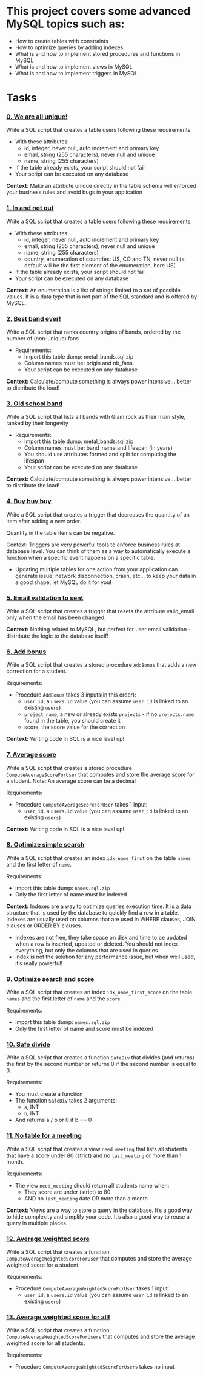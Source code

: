 # This project covers some advanced MySQL topics such as:
- How to create tables with constraints
- How to optimize queries by adding indexes
- What is and how to implement stored procedures and functions in MySQL
- What is and how to implement views in MySQL
- What is and how to implement triggers in MySQL


# Tasks

### [**0. We are all unique!**](./0-uniq_users.sql)
Write a SQL script that creates a table users following these requirements:

- With these attributes:
    - id, integer, never null, auto increment and primary key
    - email, string (255 characters), never null and unique
    - name, string (255 characters)
- If the table already exists, your script should not fail
- Your script can be executed on any database

**Context**: Make an attribute unique directly in the table schema will enforced your business rules and avoid bugs in your application

### [**1. In and not out**](./1-country_users.sql)
Write a SQL script that creates a table users following these requirements:

- With these attributes:
    - id, integer, never null, auto increment and primary key
    - email, string (255 characters), never null and unique
    - name, string (255 characters)
    - country, enumeration of countries: US, CO and TN, never null (= default will be the first element of the enumeration, here US)
- If the table already exists, your script should not fail
- Your script can be executed on any database

**Context**: An enumeration is a list of strings limited to a set of possible values. It is a data type that is not part of the SQL standard and is offered by MySQL.

### [**2. Best band ever!**](./2-fans.sql)
Write a SQL script that ranks country origins of bands, ordered by the number of (non-unique) fans

- Requirements:
    - Import this table dump: metal_bands.sql.zip
    - Column names must be: origin and nb_fans
    - Your script can be executed on any database

**Context:** Calculate/compute something is always power intensive… better to distribute the load!

### [**3. Old school band**](./3-glam_rock.sql)
Write a SQL script that lists all bands with Glam rock as their main style, ranked by their longevity

- Requirements:
    - Import this table dump: metal_bands.sql.zip
    - Column names must be: band_name and lifespan (in years)
    - You should use attributes formed and split for computing the lifespan
    - Your script can be executed on any database

**Context:** Calculate/compute something is always power intensive… better to distribute the load!

### [**4. Buy buy buy**](./4-store.sql)
Write a SQL script that creates a trigger that decreases the quantity of an item after adding a new order.

Quantity in the table items can be negative.

Context: Triggers are very powerful tools to enforce business rules at database level. You can think of them as a way to automatically execute a function when a specific event happens on a specific table.
- Updating multiple tables for one action from your application can generate issue: network disconnection, crash, etc… to keep your data in a good shape, let MySQL do it for you!

### [**5. Email validation to sent**](./5-valid_email.sql)

Write a SQL script that creates a trigger that resets the attribute valid_email only when the email has been changed.

**Context:** Nothing related to MySQL, but perfect for user email validation - distribute the logic to the database itself!

### [**6. Add bonus**](./6-bonus.sql)
Write a SQL script that creates a stored procedure `AddBonus` that adds a new correction for a student.

Requirements:
- Procedure `AddBonus` takes 3 inputs(in this order):
    - `user_id`, a `users.id` value (you can assume `user_id` is linked to an existing `users`)
    - `project_name`, a new or already exists `projects` - if no `projects.name` found in the table, you should create it
    - score, the score value for the correction

**Context:** Writing code in SQL is a nice level up!

### [**7. Average score**](./7-average_score.sql)
Write a SQL script that creates a stored procedure `ComputeAverageScoreForUser` that computes and store the average score for a student. Note: An average score can be a decimal

Requirements:
- Procedure `ComputeAverageScoreForUser` takes 1 input:
    - `user_id`, a `users.id` value (you can assume `user_id` is linked to an existing `users`)

**Context:** Writing code in SQL is a nice level up!

### [**8. Optimize simple search**](./8-index_my_names.sql)
Write a SQL script that creates an index `idx_name_first` on the table `names` and the first letter of `name`.

Requirements:
- import this table dump: `names.sql.zip`
- Only the first letter of name must be indexed

**Context:** Indexes are a way to optimize queries execution time. It is a data structure that is used by the database to quickly find a row in a table. Indexes are usually used on columns that are used in WHERE clauses, JOIN clauses or ORDER BY clauses.
- Indexes are not free, they take space on disk and time to be updated when a row is inserted, updated or deleted. You should not index everything, but only the columns that are used in queries.
- Index is not the solution for any performance issue, but when well used, it’s really powerful!

### [**9. Optimize search and score**](./9-index_name_score.sql)

Write a SQL script that creates an index `idx_name_first_score` on the table `names` and the first letter of `name` and the `score`.

Requirements:
- import this table dump: `names.sql.zip`
- Only the first letter of name and score must be indexed

### [**10. Safe divide**](./10-div.sql)
Write a SQL script that creates a function `SafeDiv` that divides (and returns) the first by the second number or returns 0 if the second number is equal to 0.

Requirements:
- You must create a function
- The function `SafeDiv` takes 2 arguments:
    - `a`, INT
    - `b`, INT
- And returns a / b or 0 if b == 0

### [**11. No table for a meeting**](./11-need_meeting.sql)
Write a SQL script that creates a view `need_meeting` that lists all students that have a score under 80 (strict) and no `last_meeting` or more than 1 month.

Requirements:

- The view `need_meeting` should return all students name when:
  - They score are under (strict) to 80
  - AND no `last_meeting` date OR more than a month

**Context:** Views are a way to store a query in the database. It’s a good way to hide complexity and simplify your code. It’s also a good way to reuse a query in multiple places.

### [**12. Average weighted score**](./100-average_weighted_score.sql)

Write a SQL script that creates a function `ComputeAverageWeightedScoreForUser` that computes and store the average weighted score for a student. 

Requirements:
- Procedure `ComputeAverageWeightedScoreForUser` takes 1 input:
    - `user_id`, a `users.id` value (you can assume `user_id` is linked to an existing `users`)

### [**13. Average weighted score for all!**](./101-average_weighted_score.sql)

Write a SQL script that creates a function `ComputeAverageWeightedScoreForUsers` that computes and store the average weighted score for all students.

Requirements:

- Procedure `ComputeAverageWeightedScoreForUsers` takes no input
